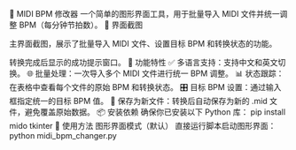 🎵 MIDI BPM 修改器
一个简单的图形界面工具，用于批量导入 MIDI 文件并统一调整 BPM（每分钟节拍数）。
📸 界面截图
 
主界面截图，展示了批量导入 MIDI 文件、设置目标 BPM 和转换状态的功能。
 
转换完成后显示的成功提示窗口。
🔧 功能特性
✅ 多语言支持：支持中文和英文切换。
🌐 批量处理：一次导入多个 MIDI 文件进行统一 BPM 调整。
📊 状态跟踪：在表格中查看每个文件的原始 BPM 和转换状态。
🎛️ 目标 BPM 设置：通过输入框指定统一的目标 BPM 值。
💾 保存为新文件：转换后自动保存为新的 .mid 文件，避免覆盖原始数据。
📦 安装依赖
确保你已安装以下 Python 库：
pip install mido tkinter
🚀 使用方法
图形界面模式（默认）
直接运行脚本启动图形界面：
python midi_bpm_changer.py
